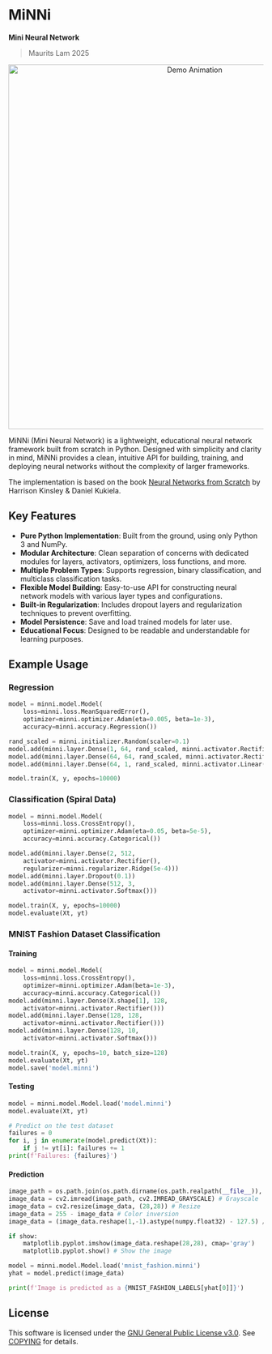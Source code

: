 # MiNNi

**Mini Neural Network**

> Maurits Lam
> 2025

<p align="center">
   <img src="media/regression.gif" alt="Demo Animation" width="720"/>
</p>

MiNNi (Mini Neural Network) is a lightweight, educational neural network framework built from scratch in Python. Designed with simplicity and clarity in mind, MiNNi provides a clean, intuitive API for building, training, and deploying neural networks without the complexity of larger frameworks.

The implementation is based on the book [Neural Networks from Scratch](https://nnfs.io) by Harrison Kinsley & Daniel Kukiela.

## Key Features

- **Pure Python Implementation**: Built from the ground, using only Python 3 and NumPy.
- **Modular Architecture**: Clean separation of concerns with dedicated modules for layers, activators, optimizers, loss functions, and more.
- **Multiple Problem Types**: Supports regression, binary classification, and multiclass classification tasks.
- **Flexible Model Building**: Easy-to-use API for constructing neural network models with various layer types and configurations.
- **Built-in Regularization**: Includes dropout layers and regularization techniques to prevent overfitting.
- **Model Persistence**: Save and load trained models for later use.
- **Educational Focus**: Designed to be readable and understandable for learning purposes.

## Example Usage

### Regression

```python
model = minni.model.Model(
    loss=minni.loss.MeanSquaredError(),
    optimizer=minni.optimizer.Adam(eta=0.005, beta=1e-3),
    accuracy=minni.accuracy.Regression())

rand_scaled = minni.initializer.Random(scaler=0.1)
model.add(minni.layer.Dense(1, 64, rand_scaled, minni.activator.Rectifier()))
model.add(minni.layer.Dense(64, 64, rand_scaled, minni.activator.Rectifier()))
model.add(minni.layer.Dense(64, 1, rand_scaled, minni.activator.Linear()))

model.train(X, y, epochs=10000)
```

### Classification (Spiral Data)

```python
model = minni.model.Model(
    loss=minni.loss.CrossEntropy(),
    optimizer=minni.optimizer.Adam(eta=0.05, beta=5e-5),
    accuracy=minni.accuracy.Categorical())

model.add(minni.layer.Dense(2, 512, 
    activator=minni.activator.Rectifier(),
    regularizer=minni.regularizer.Ridge(5e-4)))
model.add(minni.layer.Dropout(0.1))
model.add(minni.layer.Dense(512, 3, 
    activator=minni.activator.Softmax()))

model.train(X, y, epochs=10000)
model.evaluate(Xt, yt)
```

### MNIST Fashion Dataset Classification

#### Training

```python
model = minni.model.Model(
    loss=minni.loss.CrossEntropy(),
    optimizer=minni.optimizer.Adam(beta=1e-3),
    accuracy=minni.accuracy.Categorical())
model.add(minni.layer.Dense(X.shape[1], 128, 
    activator=minni.activator.Rectifier()))
model.add(minni.layer.Dense(128, 128, 
    activator=minni.activator.Rectifier()))
model.add(minni.layer.Dense(128, 10, 
    activator=minni.activator.Softmax()))

model.train(X, y, epochs=10, batch_size=128)
model.evaluate(Xt, yt)
model.save('model.minni')
```

#### Testing

```python
model = minni.model.Model.load('model.minni')
model.evaluate(Xt, yt)

# Predict on the test dataset
failures = 0
for i, j in enumerate(model.predict(Xt)):
    if j != yt[i]: failures += 1
print(f'Failures: {failures}')
```

#### Prediction

```python
image_path = os.path.join(os.path.dirname(os.path.realpath(__file__)), 'image.png')
image_data = cv2.imread(image_path, cv2.IMREAD_GRAYSCALE) # Grayscale
image_data = cv2.resize(image_data, (28,28)) # Resize 
image_data = 255 - image_data # Color inversion
image_data = (image_data.reshape(1,-1).astype(numpy.float32) - 127.5) / 127.5

if show:
    matplotlib.pyplot.imshow(image_data.reshape(28,28), cmap='gray')
    matplotlib.pyplot.show() # Show the image

model = minni.model.Model.load('mnist_fashion.minni')
yhat = model.predict(image_data)

print(f'Image is predicted as a {MNIST_FASHION_LABELS[yhat[0]]}')
```

## License

This software is licensed under the [GNU General Public License v3.0](https://www.gnu.org/licenses/gpl-3.0.html). See [COPYING](COPYING) for details.

